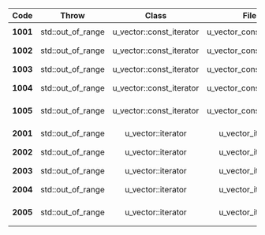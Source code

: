 | Code | Throw | Class | File | Function |
|:------:|:-------:|:------:|:----------:| :---:|
| **1001** | std::out_of_range | u_vector::const_iterator | u_vector_const_iterator | `operator+(int)` |
| **1002** | std::out_of_range | u_vector::const_iterator | u_vector_const_iterator | `operator+=(int)` |
| **1003** | std::out_of_range | u_vector::const_iterator | u_vector_const_iterator | `operator-(int)` |
| **1004** | std::out_of_range | u_vector::const_iterator | u_vector_const_iterator | `operator-=(int)` |
| **1005** | std::out_of_range | u_vector::const_iterator | u_vector_const_iterator | `operator[](unsigned int)` |
| **2001** | std::out_of_range | u_vector::iterator | u_vector_iterator | `operator+(int)` |
| **2002** | std::out_of_range | u_vector::iterator | u_vector_iterator | `operator+=(int)` |
| **2003** | std::out_of_range | u_vector::iterator | u_vector_iterator | `operator-(int)` |
| **2004** | std::out_of_range | u_vector::iterator | u_vector_iterator | `operator-=(int)` |
| **2005** | std::out_of_range | u_vector::iterator | u_vector_iterator | `operator[](unsigned int)` |


